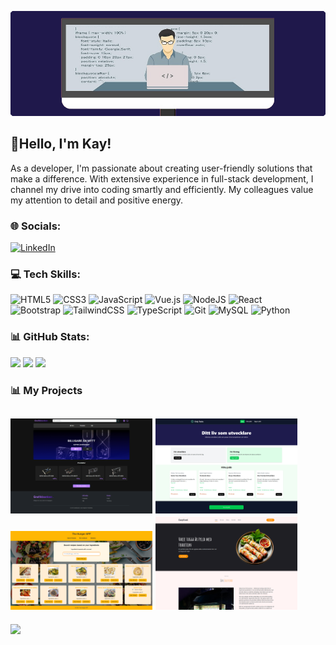 ![MasterHead](https://github.com/kayn85/kayn85/blob/main/MasterHeader.png)

## 👋Hello, I'm Kay!
As a developer, I'm passionate about creating user-friendly solutions that make a difference. With extensive experience in full-stack development, I channel my drive into coding smartly and efficiently. My colleagues value my attention to detail and positive energy.
### 🌐 Socials:
[![LinkedIn](https://img.shields.io/badge/LinkedIn-%230077B5.svg?logo=linkedin&logoColor=white)](https://linkedin.com/in/kay-newyen) 

### 💻 Tech Skills:
![HTML5](https://img.shields.io/badge/html5-%23E34F26.svg?style=for-the-badge&logo=html5&logoColor=white) ![CSS3](https://img.shields.io/badge/css3-%231572B6.svg?style=for-the-badge&logo=css3&logoColor=white) ![JavaScript](https://img.shields.io/badge/javascript-%23323330.svg?style=for-the-badge&logo=javascript&logoColor=%23F7DF1E) ![Vue.js](https://img.shields.io/badge/vue.js-%2335495e.svg?style=for-the-badge&logo=vuedotjs&logoColor=%234FC08D) ![NodeJS](https://img.shields.io/badge/node.js-6DA55F?style=for-the-badge&logo=node.js&logoColor=white) ![React](https://img.shields.io/badge/react-%2320232a.svg?style=for-the-badge&logo=react&logoColor=%2361DAFB) <br> ![Bootstrap](https://img.shields.io/badge/bootstrap-%238511FA.svg?style=for-the-badge&logo=bootstrap&logoColor=white) ![TailwindCSS](https://img.shields.io/badge/tailwindcss-%2338B2AC.svg?style=for-the-badge&logo=tailwind-css&logoColor=white) ![TypeScript](https://img.shields.io/badge/typescript-%23007ACC.svg?style=for-the-badge&logo=typescript&logoColor=white) ![Git](https://img.shields.io/badge/git-%23F05033.svg?style=for-the-badge&logo=git&logoColor=white) ![MySQL](https://img.shields.io/badge/mysql-4479A1.svg?style=for-the-badge&logo=mysql&logoColor=white) ![Python](https://img.shields.io/badge/python-3670A0?style=for-the-badge&logo=python&logoColor=ffdd54)

### 📊 GitHub Stats:
![](https://github-readme-stats.vercel.app/api?username=kayn85&theme=blueberry&hide_border=false&include_all_commits=true&count_private=false)
![](https://github-readme-streak-stats.herokuapp.com/?user=kayn85&theme=blueberry&hide_border=false)
![](https://github-readme-stats.vercel.app/api/top-langs/?username=kayn85&theme=blueberry&hide_border=false&include_all_commits=true&count_private=false&layout=compact)

### 📊 My Projects
[<img src="https://github.com/kayn85/kayn85/blob/main/grafikbanken-screenshot.png" width=45% height=45%>](https://github.com/kayn85/grafikbanken)
[<img src="https://github.com/kayn85/kayn85/blob/main/onlytechs-screenshot.png" width=45% height=45%>](https://github.com/kayn85/onlytechs)
[<img src="https://github.com/kayn85/kayn85/blob/main/hunger-screenshot.png" width=45% height=45%>](https://github.com/kayn85/thehunger)
[<img src="https://github.com/kayn85/kayn85/blob/main/easyfood-screenshot.png" width=45% height=45%>](https://github.com/kayn85/easyfood)
---
[![](https://visitcount.itsvg.in/api?id=kayn85&icon=0&color=1)](https://visitcount.itsvg.in)
